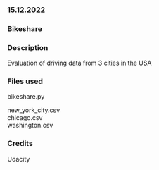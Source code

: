 ### 15.12.2022 


### Bikeshare


### Description
Evaluation of driving data from 3 cities in the USA

### Files used
bikeshare.py 
  
new_york_city.csv  
chicago.csv  
washington.csv

### Credits
Udacity

